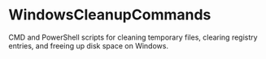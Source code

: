 # WindowsCleanupCommands
CMD and PowerShell scripts for cleaning temporary files, clearing registry entries, and freeing up disk space on Windows.
